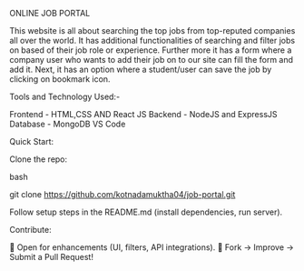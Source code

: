 ONLINE JOB PORTAL

This website is all about searching the top jobs from top-reputed companies all over the world.
It has additional functionalities of searching and filter jobs on based of their job role or experience.
Further more it has a form where a company user who wants to add their job on to our site can fill the form and add it.
Next, it has an option where a student/user can save the job by clicking on bookmark icon.

Tools and Technology Used:-

Frontend - HTML,CSS AND React JS
Backend - NodeJS and ExpressJS
Database - MongoDB
VS Code

Quick Start:

Clone the repo:

bash

git clone https://github.com/kotnadamuktha04/job-portal.git  

Follow setup steps in the README.md (install dependencies, run server).

Contribute:

🔹 Open for enhancements (UI, filters, API integrations).
🔹 Fork → Improve → Submit a Pull Request!
